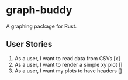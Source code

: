 # graph-buddy

A graphing package for Rust.

## User Stories

1. As a user, I want to read data from CSVs [x]
2. As a user, I want to render a simple xy plot []
3. As a user, I want my plots to have headers []
